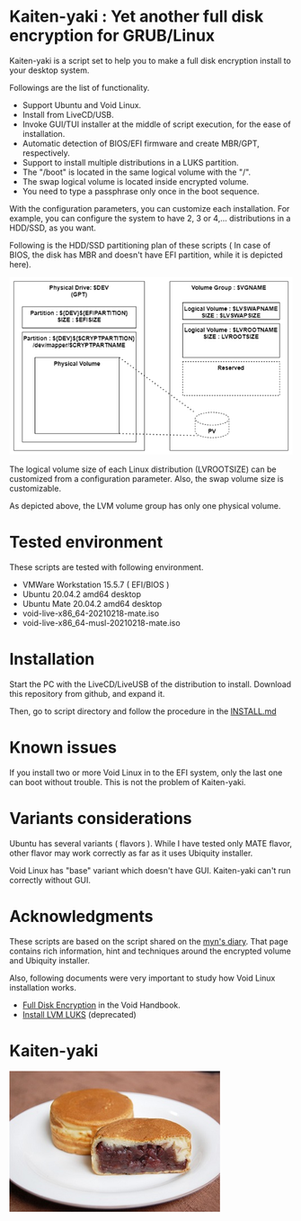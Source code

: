 # Kaiten-yaki : Yet another full disk encryption for GRUB/Linux
Kaiten-yaki is a script set to help you to make a full disk encryption install to your desktop system.

Followings are the list of functionality. 
- Support Ubuntu and Void Linux.
- Install from LiveCD/USB.
- Invoke GUI/TUI installer at the middle of script execution, for the ease of installation.
- Automatic detection of BIOS/EFI firmware and create MBR/GPT, respectively.
- Support to install multiple distributions in a LUKS partition.
- The "/boot" is located in the same logical volume with the "/". 
- The swap logical volume is located inside encrypted volume. 
- You need to type a passphrase only once in the boot sequence. 

With the configuration parameters, you can customize each installation.  For example, you can configure the system to have 2, 3 or 4,... distributions in a HDD/SSD, as you want. 

Following is the HDD/SSD partitioning plan of these scripts ( In case of BIOS, the disk has MBR and doesn't have EFI partition, while it is depicted here). 

![Partition Diagram](image/partition_diagram_0.png)

The logical volume size of each Linux distribution (LVROOTSIZE) can be customized from a configuration parameter. Also, the swap volume size is customizable. 

As depicted above, the LVM volume group has only one physical volume. 

# Tested environment
These scripts are tested with following environment. 
- VMWare Workstation 15.5.7 ( EFI/BIOS )
- Ubuntu 20.04.2 amd64 desktop
- Ubuntu Mate 20.04.2 amd64 desktop
- void-live-x86_64-20210218-mate.iso
- void-live-x86_64-musl-20210218-mate.iso

# Installation
Start the PC with the LiveCD/LiveUSB of the distribution to install. Download this repository from github, and expand it. 

Then, go to script directory and follow the procedure in the [INSTALL.md](INSTALL.md)

# Known issues
If you install two or more Void Linux in to the EFI system, only the last one can boot without trouble. This is not the problem of Kaiten-yaki. 

# Variants considerations
Ubuntu has several variants ( flavors ). While I have tested only MATE flavor, other flavor may work correctly as far as it uses Ubiquity installer.

Void Linux has "base" variant which doesn't have GUI. Kaiten-yaki can't run correctly without GUI. 

# Acknowledgments
These scripts are based on the script shared on the [myn's diary](https://myn.hatenablog.jp/entry/install-ubuntu-focal-with-lvm-on-luks). That page contains rich information, hint and techniques around the encrypted volume and Ubiquity installer. 

Also, following documents were very important to study how Void Linux installation works. 
- [Full Disk Encryption](https://docs.voidlinux.org/installation/guides/fde.html) in the Void Handbook. 
- [Install LVM LUKS](https://wiki.voidlinux.org/Install_LVM_LUKS) (deprecated)
# Kaiten-yaki
![](image/i-like-kaiten-yaki.jpg)

